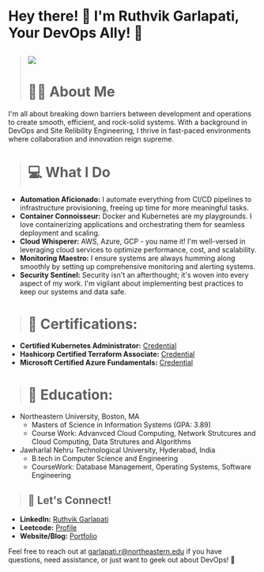 


# Hey there! 👋 I'm Ruthvik Garlapati, Your DevOps Ally! 🚀

> ## ![](https://komarev.com/ghpvc/?username=ruthvikgneu&color=orange)
> # 🧑‍💻 About Me
I'm all about breaking down barriers between development and operations to create smooth, efficient, and rock-solid systems. With a background in DevOps and Site Relibility Engineering, I thrive in fast-paced environments where collaboration and innovation reign supreme.



> # 💻 What I Do
- **Automation Aficionado:** I automate everything from CI/CD pipelines to infrastructure provisioning, freeing up time for more meaningful tasks.
- **Container Connoisseur:** Docker and Kubernetes are my playgrounds. I love containerizing applications and orchestrating them for seamless deployment and scaling.
- **Cloud Whisperer:** AWS, Azure, GCP - you name it! I'm well-versed in leveraging cloud services to optimize performance, cost, and scalability.
- **Monitoring Maestro:** I ensure systems are always humming along smoothly by setting up comprehensive monitoring and alerting systems.
- **Security Sentinel:** Security isn't an afterthought; it's woven into every aspect of my work. I'm vigilant about implementing best practices to keep our systems and data safe.
  
> # 📰 Certifications:
- **Certified Kubernetes Administrator:** [Credential](https://www.credly.com/badges/8067d292-b8aa-4a86-ad16-5ae29a99553d)
- **Hashicorp Certified Terraform Associate:** [Credential](https://www.credly.com/badges/fcbb30be-aed9-4bb8-9b42-15f1db4c0da1/linked_in_profile)
- **Microsoft Certified Azure Fundamentals:** [Credential](https://learn.microsoft.com/en-in/users/ruthvikgarlapati-8692/credentials/3831ce1f37da4222?ref=https%3A%2F%2Fwww.linkedin.com%2F)

> # 📖 Education:
- Northeastern University, Boston, MA
    * Masters of Science in Information Systems (GPA: 3.89)
    * Course Work: Advanvced Cloud Computing, Network Strutcures and Cloud Computing, Data Strutures and Algorithms
- Jawharlal Nehru Technological University, Hyderabad, India
    * B.tech in Computer Science and Engineering
    * CourseWork: Database Management, Operating Systems, Software Engineering


  
> ##  🤝 Let's Connect!
- **LinkedIn:** [Ruthvik Garlapati](https://www.linkedin.com/in/ruthvikg31/)
- **Leetcode:** [Profile](https://leetcode.com/ruthvikg31)
- **Website/Blog:** [Portfolio](https://kubectl.live)

Feel free to reach out at garlapati.r@northeastern.edu if you have questions, need assistance, or just want to geek out about DevOps! 🚀
